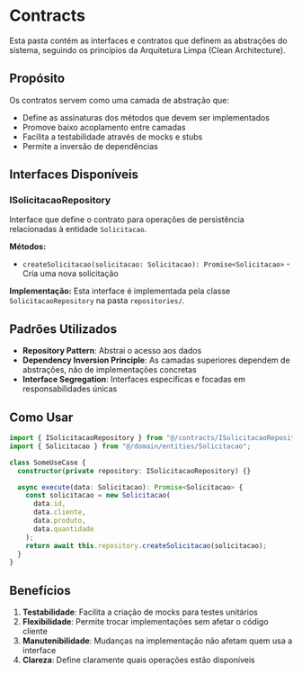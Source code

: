 # Contracts

Esta pasta contém as interfaces e contratos que definem as abstrações do sistema, seguindo os princípios da Arquitetura Limpa (Clean Architecture).

## Propósito

Os contratos servem como uma camada de abstração que:

- Define as assinaturas dos métodos que devem ser implementados
- Promove baixo acoplamento entre camadas
- Facilita a testabilidade através de mocks e stubs
- Permite a inversão de dependências

## Interfaces Disponíveis

### ISolicitacaoRepository

Interface que define o contrato para operações de persistência relacionadas à entidade `Solicitacao`.

**Métodos:**

- `createSolicitacao(solicitacao: Solicitacao): Promise<Solicitacao>` - Cria uma nova solicitação

**Implementação:**
Esta interface é implementada pela classe `SolicitacaoRepository` na pasta `repositories/`.

## Padrões Utilizados

- **Repository Pattern**: Abstrai o acesso aos dados
- **Dependency Inversion Principle**: As camadas superiores dependem de abstrações, não de implementações concretas
- **Interface Segregation**: Interfaces específicas e focadas em responsabilidades únicas

## Como Usar

```typescript
import { ISolicitacaoRepository } from "@/contracts/ISolicitacaoRepository";
import { Solicitacao } from "@/domain/entities/Solicitacao";

class SomeUseCase {
  constructor(private repository: ISolicitacaoRepository) {}

  async execute(data: Solicitacao): Promise<Solicitacao> {
    const solicitacao = new Solicitacao(
      data.id,
      data.cliente,
      data.produto,
      data.quantidade
    );
    return await this.repository.createSolicitacao(solicitacao);
  }
}
```

## Benefícios

1. **Testabilidade**: Facilita a criação de mocks para testes unitários
2. **Flexibilidade**: Permite trocar implementações sem afetar o código cliente
3. **Manutenibilidade**: Mudanças na implementação não afetam quem usa a interface
4. **Clareza**: Define claramente quais operações estão disponíveis
